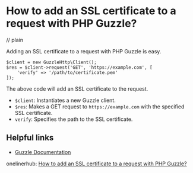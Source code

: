 # How to add an SSL certificate to a request with PHP Guzzle?
// plain

Adding an SSL certificate to a request with PHP Guzzle is easy.

```
$client = new GuzzleHttp\Client();
$res = $client->request('GET', 'https://example.com', [
    'verify' => '/path/to/certificate.pem'
]);
```

The above code will add an SSL certificate to the request.

- `$client`: Instantiates a new Guzzle client.
- `$res`: Makes a GET request to `https://example.com` with the specified SSL certificate.
- `verify`: Specifies the path to the SSL certificate.

## Helpful links
- [Guzzle Documentation](http://docs.guzzlephp.org/en/stable/)

onelinerhub: [How to add an SSL certificate to a request with PHP Guzzle?](https://onelinerhub.com/php-guzzle/how-to-add-an-ssl-certificate-to-a-request-with-php-guzzle)